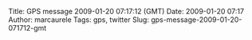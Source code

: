 Title: GPS message 2009-01-20 07:17:12 (GMT)
Date: 2009-01-20 07:17
Author: marcaurele
Tags: gps, twitter
Slug: gps-message-2009-01-20-071712-gmt

<div id="gmap_20090119_231712" class="gmap"></div><script type="text/javascript">var gmap_20090119_231712={latitude:-41.8217,longitude:172.812,date:"2009-01-20 07:17:12 GMT",message:"My 1st night alone in my van, with thousands of sandflies, before tramping during 3 days around Nelson lakes."};</script><script type="text/javascript" src="http://maps.google.com/maps?file=api&v=2&key=ABQIAAAAQAIOvERX26PIpIrh8sl_gRTtWEQBmOtJcMt1yzdnv7RWxqz1XxS_KYfmkM8Ye2Ypnzn4_F4H1HTKLQ"></script><script type="text/javascript" src="/sites/shakeyourlife.com/themes/syl_1_0/js/syl_googlemaps.js"></script></div>
